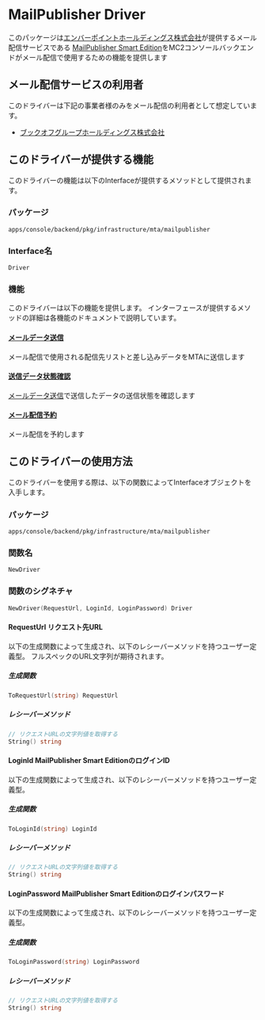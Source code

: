 # MailPublisher Driver
このパッケージは[エンバーポイントホールディングス株式会社](https://emberpoint.com/)が提供するメール配信サービスである [MailPublisher Smart Edition](https://emberpoint.com/service/mailpublisher/smart-edition/)をMC2コンソールバックエンドがメール配信で使用するための機能を提供します

## メール配信サービスの利用者
このドライバーは下記の事業者様のみをメール配信の利用者として想定しています。
- [ブックオフグループホールディングス株式会社](https://www.bookoffgroup.co.jp/)

## このドライバーが提供する機能
このドライバーの機能は以下のInterfaceが提供するメソッドとして提供されます。

### パッケージ
`apps/console/backend/pkg/infrastructure/mta/mailpublisher`

### Interface名
`Driver`

### 機能
このドライバーは以下の機能を提供します。
インターフェースが提供するメソッドの詳細は各機能のドキュメントで説明しています。

#### [メールデータ送信](documents/send_datas.md)
メール配信で使用される配信先リストと差し込みデータをMTAに送信します
#### [送信データ状態確認](documents/check_send_data_status.md)
[メールデータ送信](documents/send_datas.md)で送信したデータの送信状態を確認します
#### [メール配信予約](documents/schedule_email_delivery.md)
メール配信を予約します

## このドライバーの使用方法
このドライバーを使用する際は、以下の関数によってInterfaceオブジェクトを入手します。

### パッケージ
`apps/console/backend/pkg/infrastructure/mta/mailpublisher`

### 関数名 
`NewDriver`

### 関数のシグネチャ
```go
NewDriver(RequestUrl, LoginId, LoginPassword) Driver
```
#### RequestUrl リクエスト先URL
以下の生成関数によって生成され、以下のレシーバーメソッドを持つユーザー定義型。
フルスペックのURL文字列が期待されます。
##### 生成関数
```go
ToRequestUrl(string) RequestUrl
```
##### レシーバーメソッド
```go
// リクエストURLの文字列値を取得する
String() string
```
#### LoginId MailPublisher Smart EditionのログインID
以下の生成関数によって生成され、以下のレシーバーメソッドを持つユーザー定義型。
##### 生成関数
```go
ToLoginId(string) LoginId
```
##### レシーバーメソッド
```go
// リクエストURLの文字列値を取得する
String() string
```
#### LoginPassword MailPublisher Smart Editionのログインパスワード
以下の生成関数によって生成され、以下のレシーバーメソッドを持つユーザー定義型。
##### 生成関数
```go
ToLoginPassword(string) LoginPassword
```
##### レシーバーメソッド
```go
// リクエストURLの文字列値を取得する
String() string
```
